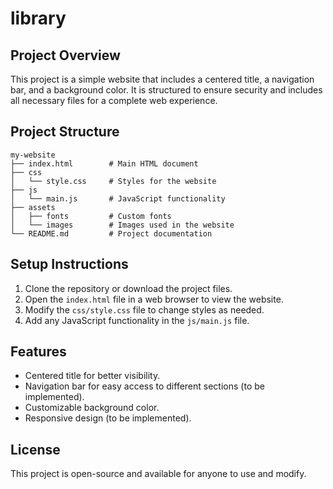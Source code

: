 # library

## Project Overview
This project is a simple website that includes a centered title, a navigation bar, and a background color. It is structured to ensure security and includes all necessary files for a complete web experience.

## Project Structure
```
my-website
├── index.html        # Main HTML document
├── css
│   └── style.css     # Styles for the website
├── js
│   └── main.js       # JavaScript functionality
├── assets
│   ├── fonts         # Custom fonts
│   └── images        # Images used in the website
└── README.md         # Project documentation
```

## Setup Instructions
1. Clone the repository or download the project files.
2. Open the `index.html` file in a web browser to view the website.
3. Modify the `css/style.css` file to change styles as needed.
4. Add any JavaScript functionality in the `js/main.js` file.

## Features
- Centered title for better visibility.
- Navigation bar for easy access to different sections (to be implemented).
- Customizable background color.
- Responsive design (to be implemented).

## License
This project is open-source and available for anyone to use and modify.